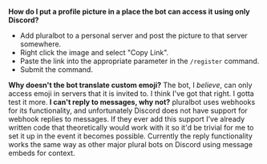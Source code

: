 __**How do I put a profile picture in a place the bot can access it using only Discord?**__
- Add pluralbot to a personal server and post the picture to that server somewhere.
- Right click the image and select "Copy Link".
- Paste the link into the appropriate parameter in the `/register` command.
- Submit the command.

__**Why doesn't the bot translate custom emoji?**__
The bot, I *believe*, can only access emoji in servers that it is invited to. I think I've got that right. I gotta test it more.
__**I can't reply to messages, why not?**__
pluralbot uses webhooks for its functionality, and unfortunately Discord does not have support for webhook replies to messages. If they ever add this support I've already written code that theoretically would work with it so it'd be trivial for me to set it up in the event it becomes possible. Currently the reply functionality works the same way as other major plural bots on Discord using message embeds for context.
